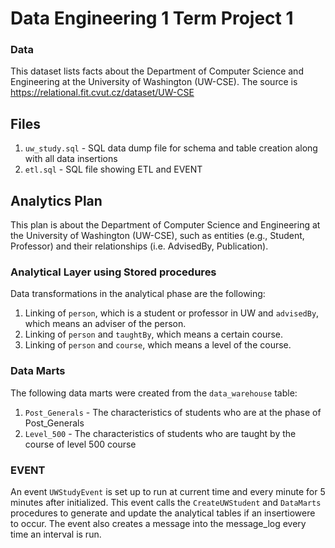 # Data Engineering 1 Term Project 1

### Data
This dataset lists facts about the Department of Computer Science and Engineering at the University of Washington (UW-CSE). 
The source is 
https://relational.fit.cvut.cz/dataset/UW-CSE

## Files  
1. `uw_study.sql` - SQL data dump file for schema and table creation along with all data insertions
2. `etl.sql` - SQL file showing ETL and EVENT

## Analytics Plan
This plan is about the Department of Computer Science and Engineering at the University of Washington (UW-CSE), such as entities (e.g., Student, Professor) and their relationships (i.e. AdvisedBy, Publication).

### Analytical Layer using Stored procedures
Data transformations in the analytical phase are the following:
1. Linking of `person`, which is a student or professor in UW and `advisedBy`, which means an adviser of the person.
2. Linking of `person` and `taughtBy`, which means a certain course.
3. Linking of `person` and `course`, which means a level of the course.
   
### Data Marts
The following data marts were created from the `data_warehouse` table:
1. `Post_Generals` - The characteristics of students who are at the phase of Post_Generals
2. `Level_500` - The characteristics of students who are taught by the course of level 500 course

### EVENT
An event `UWStudyEvent` is set up to run at current time and every minute for 5 minutes after initialized. This event calls the `CreateUWStudent` and `DataMarts` procedures to generate and update the analytical tables if an insertiowere to occur. The event also creates a message into the message_log every time an interval is run.  